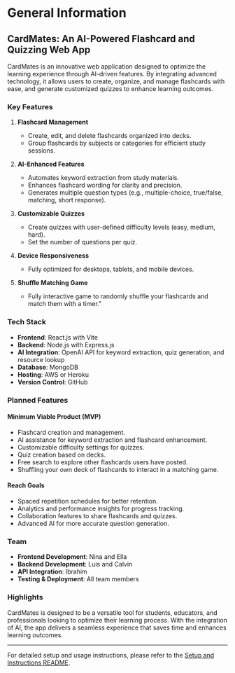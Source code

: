 # General Information

## CardMates: An AI-Powered Flashcard and Quizzing Web App

CardMates is an innovative web application designed to optimize the learning experience through AI-driven features. By integrating advanced technology, it allows users to create, organize, and manage flashcards with ease, and generate customized quizzes to enhance learning outcomes.

### Key Features

1. **Flashcard Management**
   - Create, edit, and delete flashcards organized into decks.
   - Group flashcards by subjects or categories for efficient study sessions.

2. **AI-Enhanced Features**
   - Automates keyword extraction from study materials.
   - Enhances flashcard wording for clarity and precision.
   - Generates multiple question types (e.g., multiple-choice, true/false, matching, short response).

3. **Customizable Quizzes**
   - Create quizzes with user-defined difficulty levels (easy, medium, hard).
   - Set the number of questions per quiz.

4. **Device Responsiveness**
   - Fully optimized for desktops, tablets, and mobile devices.
  
5. **Shuffle Matching Game**
   - Fully interactive game to randomly shuffle your flashcards and match them with a timer."

### Tech Stack

- **Frontend**: React.js with Vite
- **Backend**: Node.js with Express.js
- **AI Integration**: OpenAI API for keyword extraction, quiz generation, and resource lookup
- **Database**: MongoDB
- **Hosting**: AWS or Heroku
- **Version Control**: GitHub

### Planned Features

#### Minimum Viable Product (MVP)
- Flashcard creation and management.
- AI assistance for keyword extraction and flashcard enhancement.
- Customizable difficulty settings for quizzes.
- Quiz creation based on decks.
- Free search to explore other flashcards users have posted.
- Shuffling your own deck of flashcards to interact in a matching game.


#### Reach Goals
- Spaced repetition schedules for better retention.
- Analytics and performance insights for progress tracking.
- Collaboration features to share flashcards and quizzes.
- Advanced AI for more accurate question generation.

### Team

- **Frontend Development**: Nina and Ella
- **Backend Development**: Luis and Calvin
- **API Integration**: Ibrahim
- **Testing & Deployment**: All team members

### Highlights

CardMates is designed to be a versatile tool for students, educators, and professionals looking to optimize their learning process. With the integration of AI, the app delivers a seamless experience that saves time and enhances learning outcomes.

---

For detailed setup and usage instructions, please refer to the [Setup and Instructions README](./Setup_and_Instructions.md).

